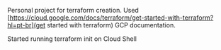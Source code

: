 Personal project for terraform creation. Used [https://cloud.google.com/docs/terraform/get-started-with-terraform?hl=pt-br](get started with terraform) GCP documentation.

Started running terraform init on Cloud Shell